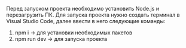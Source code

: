Перед запуском проекта необходимо установить Node.js и перезагрузить ПК.
Для запуска проекта нужно создать терминал в Visual Studio Code, далее ввести в него следующие команды:
1) npm i -> для установки необходимых пакетов
2) npm run dev -> для запуска проекта
